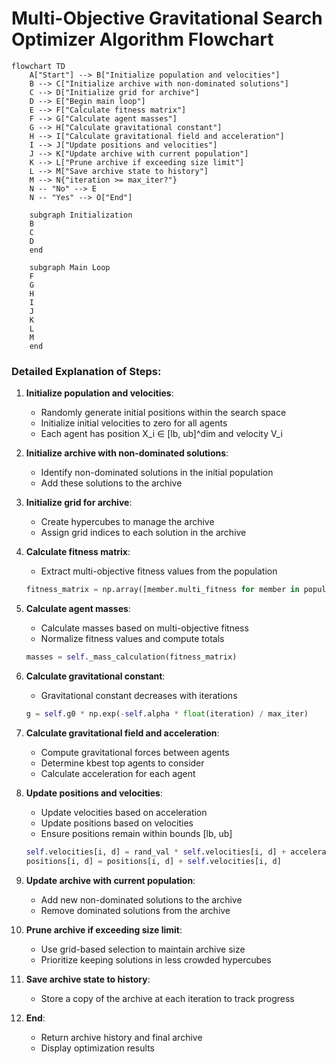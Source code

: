 # Multi-Objective Gravitational Search Optimizer Algorithm Flowchart

```mermaid
flowchart TD
    A["Start"] --> B["Initialize population and velocities"]
    B --> C["Initialize archive with non-dominated solutions"]
    C --> D["Initialize grid for archive"]
    D --> E["Begin main loop"]
    E --> F["Calculate fitness matrix"]
    F --> G["Calculate agent masses"]
    G --> H["Calculate gravitational constant"]
    H --> I["Calculate gravitational field and acceleration"]
    I --> J["Update positions and velocities"]
    J --> K["Update archive with current population"]
    K --> L["Prune archive if exceeding size limit"]
    L --> M["Save archive state to history"]
    M --> N{"iteration >= max_iter?"}
    N -- "No" --> E
    N -- "Yes" --> O["End"]
    
    subgraph Initialization
    B
    C
    D
    end
    
    subgraph Main Loop
    F
    G
    H
    I
    J
    K
    L
    M
    end
```

### Detailed Explanation of Steps:

1. **Initialize population and velocities**:
   - Randomly generate initial positions within the search space
   - Initialize initial velocities to zero for all agents
   - Each agent has position X_i ∈ [lb, ub]^dim and velocity V_i

2. **Initialize archive with non-dominated solutions**:
   - Identify non-dominated solutions in the initial population
   - Add these solutions to the archive

3. **Initialize grid for archive**:
   - Create hypercubes to manage the archive
   - Assign grid indices to each solution in the archive

4. **Calculate fitness matrix**:
   - Extract multi-objective fitness values from the population
   ```python
   fitness_matrix = np.array([member.multi_fitness for member in population])
   ```

5. **Calculate agent masses**:
   - Calculate masses based on multi-objective fitness
   - Normalize fitness values and compute totals
   ```python
   masses = self._mass_calculation(fitness_matrix)
   ```

6. **Calculate gravitational constant**:
   - Gravitational constant decreases with iterations
   ```python
   g = self.g0 * np.exp(-self.alpha * float(iteration) / max_iter)
   ```

7. **Calculate gravitational field and acceleration**:
   - Compute gravitational forces between agents
   - Determine kbest top agents to consider
   - Calculate acceleration for each agent

8. **Update positions and velocities**:
   - Update velocities based on acceleration
   - Update positions based on velocities
   - Ensure positions remain within bounds [lb, ub]
   ```python
   self.velocities[i, d] = rand_val * self.velocities[i, d] + accelerations[i, d]
   positions[i, d] = positions[i, d] + self.velocities[i, d]
   ```

9. **Update archive with current population**:
   - Add new non-dominated solutions to the archive
   - Remove dominated solutions from the archive

10. **Prune archive if exceeding size limit**:
    - Use grid-based selection to maintain archive size
    - Prioritize keeping solutions in less crowded hypercubes

11. **Save archive state to history**:
    - Store a copy of the archive at each iteration to track progress

12. **End**:
    - Return archive history and final archive
    - Display optimization results